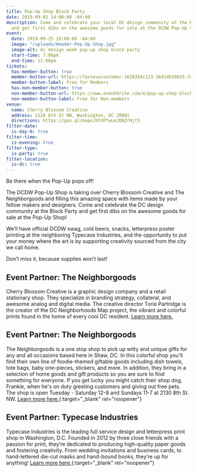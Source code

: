 ```yaml
---
title: Pop-Up Shop Block Party
date: 2019-09-02 14:00:00 -04:00
description: Come and celebrate your local DC design community at the Block Party,
  and get first dibs on the awesome goods for sale at the DCDW Pop-Up Shop!
event:
  date: 2019-09-25 19:00:00 -04:00
  image: "/uploads/Header-Pop-Up-Shop.jpg"
  image-alt: dc design week pop-up shop block party
  start-time: 7:00pm
  end-time: 11:00pm
tickets:
  has-member-button: true
  member-button-url: https://fontevacustomer-1638354c123-1641d839835.force.com/services/oauth2/authorize?client_id=3MVG9nthuDc9owbcOq7_07W.HriOQQPWTbMkrpOla.ajDQlTHf4_uby_mhwylcX.mJBU2O2SppTiZMS0J_HJd&response_type=code&redirect_uri=https://ikit.aiga.org/ikit_national_util/ikit-national-util-sso-redirect/&state=https%3A%2F%2Fdc.aiga.org%2F%3Fpost_type%3Dikit_event%26p%3D395635%26redirect_source%3Deventbrite_register
  member-button-label: Free for Members
  has-non-member-button: true
  non-member-button-url: https://www.eventbrite.com/e/pop-up-shop-block-party-tickets-71300927995
  non-member-button-label: Free for Non-members
venue:
  name: Cherry Blossom Creative
  address: 2128 8th St NW, Washington, DC 20001
  directions: https://goo.gl/maps/KYUPfwLmJDNZrNjt5
filter-date:
  is-day-6: true
filter-time:
  is-evening: true
filter-type:
  is-party: true
filter-location:
  is-dc: true
---
```


Be there when the Pop-Up pops off! 

The DCDW Pop-Up Shop is taking over Cherry Blossom Creative and The Neighborgoods and filling this amazing space with items made by your fellow makers and designers. Come and celebrate the DC design community at the Block Party and get first dibs on the awesome goods for sale at the Pop-Up Shop!

We’ll have official DCDW swag, cold beers, snacks, letterpress poster printing at the neighboring Typecase Industries, and the opportunity to put your money where the art is by supporting creativity sourced from the city we call home. 

Don’t miss it, because supplies won’t last!

## Event Partner: The Neighborgoods
Cherry Blossom Creative is a graphic design company and a retail stationary shop. They specialize in branding strategy, collateral, and awesome analog and digital media. The creative director Torie Partridge is the creator of the DC Neighborhoods Map project, the vibrant and colorful prints found in the home of every cool DC resident. [Learn more here.](https://www.cherryblossomworkshop.com/)

## Event Partner: The Neighborgoods
The Neighborgoods is a one stop shop to pick up witty and unique gifts for any and all occasions based here in Shaw, DC. In this colorful shop you'll find their own line of foodie-themed giftable goods including dish towels, tote bags, baby one-pieces, stickers, and more. In addition, they bring in a selection of home goods and gift products so you are sure to find something for everyone. If you get lucky you might catch their shop dog, Frankie, when he's on duty greeting customers and giving out free pets. The shop is open Tuesday - Saturday 12-8 and Sundays 11-7 at 2130 8th St. NW. [Learn more here.](https://theneighborgoods.com/){:target="_blank" rel="noopener"}

## Event Partner: Typecase Industries
Typecase Industries is the leading full service design and letterpress print shop in Washington, D.C. Founded in 2012 by three close friends with a passion for print, they’re  dedicated to producing high-quality paper goods and fostering creativity. From wedding invitations and business cards, to hand-lettered die-cut masks and hand-bound books, they’re up for anything! [Learn more here.](http://www.typecaseindustries.com){:target="_blank" rel="noopener"}